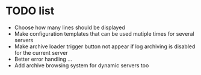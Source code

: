# TODO list

- Choose how many lines should be displayed
- Make configuration templates that can be used mutiple times for several servers
- Make archive loader trigger button not appear if log archiving is disabled for the current server
- Better error handling ...
- Add archive browsing system for dynamic servers too
